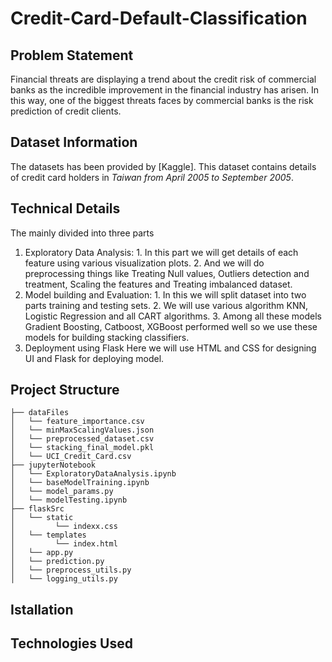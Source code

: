 # Credit-Card-Default-Classification

## Problem Statement
Financial threats are displaying a trend about the credit risk of commercial banks as the
incredible improvement in the financial industry has arisen. In this way, one of the biggest
threats faces by commercial banks is the risk prediction of credit clients.

## Dataset Information
The datasets has been provided by [Kaggle]. This dataset contains details of credit card holders in _Taiwan from April 2005 to September 2005_.

## Technical Details
The mainly divided into three parts
1. Exploratory Data Analysis:
           1. In this part we will get details of each feature using various visualization plots.
           2. And we will do preprocessing things like Treating Null values, Outliers detection and treatment, Scaling the features and Treating imbalanced dataset.
2. Model building and Evaluation:
           1. In this we will split dataset into two parts training and testing sets.
           2. We will use various algorithm KNN, Logistic Regression and all CART algorithms.
           3. Among all these models Gradient Boosting, Catboost, XGBoost performed well so we use these models for building stacking classifiers.
3. Deployment using Flask
           Here we will use HTML and CSS for designing UI and Flask for deploying model.

## Project Structure

```
├── dataFiles 
│   └── feature_importance.csv
│   └── minMaxScalingValues.json
│   └── preprocessed_dataset.csv
│   └── stacking_final_model.pkl
│   └── UCI_Credit_Card.csv
├── jupyterNotebook
│   └── ExploratoryDataAnalysis.ipynb
│   └── baseModelTraining.ipynb
│   └── model_params.py
│   └── modelTesting.ipynb
├── flaskSrc
│   └── static
│         └── indexx.css
│   └── templates
│         └── index.html
│   └── app.py
│   └── prediction.py
│   └── preprocess_utils.py
│   └── logging_utils.py
```
## Istallation

## Technologies Used
